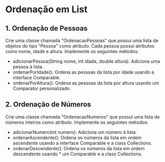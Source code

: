 # Ordenação em List

## 1. Ordenação de Pessoas

Crie uma classe chamada "OrdenacaoPessoas" que possui uma lista de objetos do tipo "Pessoa" como atributo. Cada pessoa possui atributos como nome, idade e altura. Implemente os seguintes métodos:

* adicionarPessoa(String nome, int idade, double altura): Adiciona uma pessoa à lista.
* ordenarPorIdade(): Ordena as pessoas da lista por idade usando a interface Comparable.
* ordenarPorAltura(): Ordena as pessoas da lista por altura usando um Comparator personalizado.

## 2. Ordenação de Números

Crie uma classe chamada "OrdenacaoNumeros" que possui uma lista de números inteiros como atributo. Implemente os seguintes métodos:

* adicionarNumero(int numero): Adiciona um número à lista.
* ordenarAscendente(): Ordena os números da lista em ordem ascendente usando a  interface Comparable e a class Collections.
* ordenarDescendente(): Ordena os números da lista em ordem descendente usando * um Comparable e a class Collections.
